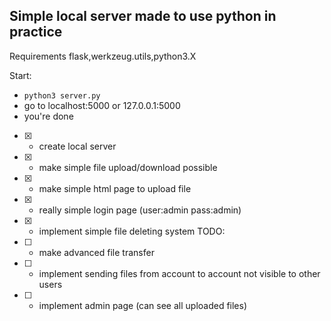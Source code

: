 ## Simple local server made to use python in practice

Requirements flask,werkzeug.utils,python3.X

Start:
- `python3 server.py`
- go to localhost:5000 or 127.0.0.1:5000
- you're done

- [x] - create local server
- [x] - make simple file upload/download possible
- [x] - make simple html page to upload file
- [x] - really simple login page (user:admin pass:admin)
- [x] - implement simple file deleting system
TODO:
- [ ] - make advanced file transfer
- [ ] - implement sending files from account to account not visible to other users 
- [ ] - implement admin page (can see all uploaded files)

